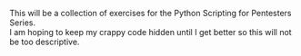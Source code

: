 This will be a collection of exercises for the Python Scripting for Pentesters Series.  
I am hoping to keep my crappy code hidden until I get better so this will not be too descriptive.


